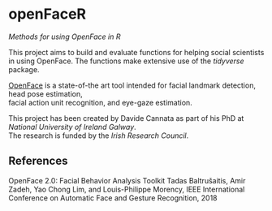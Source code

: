 # openFaceR
*Methods for using OpenFace in R*

This project aims to build and evaluate functions for helping social scientists in using OpenFace. The functions make extensive use of the *tidyverse* package.

[OpenFace](https://github.com/TadasBaltrusaitis/OpenFace) is a state-of-the art tool intended for facial landmark detection, head pose estimation,  
facial action unit recognition, and eye-gaze estimation.  
 
This project has been created by Davide Cannata as part of his PhD at *National University of Ireland Galway*.  
The research is funded by the *Irish Research Council*.

## References
OpenFace 2.0: Facial Behavior Analysis Toolkit Tadas Baltrušaitis, Amir Zadeh, Yao Chong Lim, and Louis-Philippe Morency, IEEE International Conference on Automatic Face and Gesture Recognition, 2018
